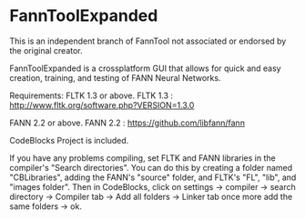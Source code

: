 # FannToolExpanded
This is an independent branch of FannTool not associated or endorsed by the original creator.

FannToolExpanded is a crossplatform GUI that allows for quick and easy creation, training, and testing of FANN Neural Networks.

Requirements:
FLTK 1.3 or above.
FLTK 1.3 : http://www.fltk.org/software.php?VERSION=1.3.0

FANN 2.2 or above.
FANN 2.2 : https://github.com/libfann/fann

CodeBlocks Project is included.

If you have any problems compiling, set FLTK and FANN libraries in the compiler's "Search directories".
You can do this by creating a folder named "CBLibraries", adding the FANN's "source" folder, and FLTK's "FL", "lib", and "images folder". Then in CodeBlocks, click on settings -> compiler -> search directory -> Compiler tab -> Add all folders -> Linker tab once more add the same folders -> ok.
